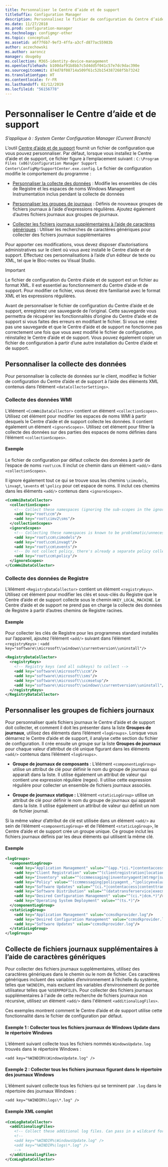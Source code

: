 ```yaml
---
title: Personnaliser le Centre d’aide et de support
titleSuffix: Configuration Manager
description: Personnalisez le fichier de configuration du Centre d’aide et de support.
ms.date: 11/27/2018
ms.prod: configuration-manager
ms.technology: configmgr-other
ms.topic: conceptual
ms.assetid: a6f7f6b7-9ef3-4ffa-a3cf-d877ac55983b
author: aczechowski
ms.author: aaroncz
manager: dougeby
ms.collection: M365-identity-device-management
ms.openlocfilehash: b100daf91b8bb7c5d4dd5f041c57e7dc9dac390e
ms.sourcegitcommit: 874d78f08714a509f61c52b154387268f5b73242
ms.translationtype: HT
ms.contentlocale: fr-FR
ms.lasthandoff: 02/12/2019
ms.locfileid: "56156778"
---
```

# <a name="customize-support-center"></a>Personnaliser le Centre d’aide et de support

*S’applique à : System Center Configuration Manager (Current Branch)*

L’outil [Centre d’aide et de support](/sccm/core/support/support-center) fournit un fichier de configuration que vous pouvez personnaliser. Par défaut, lorsque vous installez le Centre d’aide et de support, ce fichier figure à l’emplacement suivant : `C:\Program Files (x86)\Configuration Manager Support Center\ConfigMgrSupportCenter.exe.config`. Le fichier de configuration modifie le comportement du programme :

  - [Personnaliser la collecte des données](#bkmk_datacoll) : Modifie les ensembles de clés de Registre et les espaces de noms Windows Management Instrumentation inclus pendant la collecte de données  

  - [Personnaliser les groupes de journaux](#bkmk_loggroups) : Définis de nouveaux groupes de fichiers journaux à l’aide d’expressions régulières. Ajoutez également d’autres fichiers journaux aux groupes de journaux.  

  - [Collecter les fichiers journaux supplémentaires à l’aide de caractères génériques](#bkmk_wildcards) : Utiliser les recherches de caractères génériques pour collecter des fichiers journaux supplémentaires  

Pour apporter ces modifications, vous devez disposer d’autorisations administratives sur le client où vous avez installé le Centre d’aide et de support. Effectuez ces personnalisations à l’aide d’un éditeur de texte ou XML, tel que le Bloc-notes ou Visual Studio.

> [!Important]  
> Le fichier de configuration du Centre d’aide et de support est un fichier au format XML. Il est essentiel au fonctionnement du Centre d’aide et de support. Pour modifier ce fichier, vous devez être familiarisé avec le format XML et les expressions régulières.  

Avant de personnaliser le fichier de configuration du Centre d’aide et de support, enregistrez une sauvegarde de l’original. Cette sauvegarde vous permettra de récupérer les fonctionnalités d’origine du Centre d’aide et de support si vous faites des erreurs en modifiant le fichier. Si vous ne créez pas une sauvegarde et que le Centre d’aide et de support ne fonctionne pas correctement une fois que vous avez modifié le fichier de configuration, réinstallez le Centre d’aide et de support. Vous pouvez également copier un fichier de configuration à partir d’une autre installation du Centre d’aide et de support.



## <a name="bkmk_datacoll"></a> Personnaliser la collecte des données

Pour personnaliser la collecte de données sur le client, modifiez le fichier de configuration du Centre d’aide et de support à l’aide des éléments XML contenus dans l’élément `<dataCollectorSettings>`.


### <a name="wmi-data-collection"></a>Collecte des données WMI

L’élément `<CcmWmiDataCollector>` contient un élément `<collectionScopes>`. Utilisez cet élément pour modifier les espaces de noms WMI à partir desquels le Centre d’aide et de support collecte les données. Il contient également un élément `<ignoreScopes>`. Utilisez cet élément pour filtrer la collecte des données sur des parties des espaces de noms définies dans l’élément `<collectionScopes>`.  
    
#### <a name="example"></a>Exemple
Le fichier de configuration par défaut collecte des données à partir de l’espace de noms `root\ccm`. Il inclut ce chemin dans un élément `<add/>` dans `<collectionScopes>`. 

Il ignore également tout ce qui se trouve sous les chemins `\cimodels`, `\invagt`, `\events` et `\policy` pour cet espace de noms. Il inclut ces chemins dans les éléments `<add/>` contenus dans `<ignoreScopes>`.

```XML
<CcmWmiDataCollector>
  <collectionScopes>
    <!-- Collect these namespaces (ignoring the sub-scopes in the ignoreScopes block) -->
    <add key="root\ccm"/>
    <add key="root\cimv2\sms"/>
  </collectionScopes>
  <ignoreScopes>
    <!-- Collecting these namespaces is known to be problematic/unnecessary -->
    <add key="root\ccm\cimodels"/>
    <add key="root\ccm\invagt"/>
    <add key="root\ccm\events"/>
    <!-- Do not collect policy, there's already a separate policy collector.-->
    <add key="root\ccm\policy"/>
  </ignoreScopes>
</CcmWmiDataCollector>
```


### <a name="registry-data-collection"></a>Collecte des données de Registre

L’élément `<RegistryDataCollector>` contient un élément `<registryKeys>`. Utilisez cet élément pour modifier les clés et sous-clés du Registre que le Centre d’aide et de support collecte sous le chemin `HKEY_LOCAL_MACHINE`. Le Centre d’aide et de support ne prend pas en charge la collecte des données de Registre à partir d’autres chemins de Registre racines.

#### <a name="example"></a>Exemple
Pour collecter les clés de Registre pour les programmes standard installés sur l’appareil, ajoutez l’élément `<add/>` suivant dans l’élément `<registryKeys>` : `<add key="software\\microsoft\\windows\\currentversion\\uninstall"/>`

```XML
<RegistryDataCollector>
  <registryKeys>
    <!-- Registry keys (and all subkeys) to collect -->
    <add key="software\\microsoft\\ccm"/>
    <add key="software\\microsoft\\sms"/>
    <add key="software\\microsoft\\ccmsetup"/>
    <add key="software\\microsoft\\windows\\currentversion\\uninstall"/>
  </registryKeys>
</RegistryDataCollector>
```



## <a name="bkmk_loggroups"></a> Personnaliser les groupes de fichiers journaux

Pour personnaliser quels fichiers journaux le Centre d’aide et de support doit collecter, et comment il doit les présenter dans la liste **Groupes de journaux**, utilisez des éléments dans l’élément `<logGroups>`. Lorsque vous démarrez le Centre d’aide et de support, il analyse cette section du fichier de configuration. Il crée ensuite un groupe sur la liste **Groupes de journaux** pour chaque valeur d’attribut de clé unique figurant dans les éléments `<add/>` contenus dans l’élément `<logGroups>`.

  - **Groupe de journaux de composants** : L’élément `<componentLogGroup>` utilise un attribut de clé pour définir le nom du groupe de journaux qui apparaît dans la liste. Il utilise également un attribut de valeur qui contient une expression régulière (regex). Il utilise cette expression régulière pour collecter un ensemble de fichiers journaux associés.  

  - **Groupe de journaux statique :** L’élément `<staticLogGroup>` utilise un attribut de clé pour définir le nom du groupe de journaux qui apparaît dans la liste. Il utilise également un attribut de valeur qui définit un nom de fichier journal.  

Si la même valeur d’attribut de clé est utilisée dans un élément `<add/>` au sein de l’élément `<componentLogGroup>` et de l’élément `<staticLogGroup>`, le Centre d’aide et de support crée un groupe unique. Ce groupe inclut les fichiers journaux définis par les deux éléments qui utilisent la même clé.

#### <a name="example"></a>Exemple
```XML
<logGroups>
  <componentLogGroup>
    <add key="Application Management" value="^(app.*|ci.*|contentaccess|contenttransfermanager|datatransferservice|dcm.*|execmgr.*|UserAffinity.*|.*Handler$|.*Provider$)"/>
    <add key="Client Registration" value="^(clientregistration|locationservices|ccmmessaging|ccmexec)"/>
    <add key="Inventory" value="^(ccmmessaging|inventoryagent|mtrmgr|swmtrreportgen|virtualapp|mtr.*|filesystemfile)"/>
    <add key="Policy" value="^(ccmmessaging|policyagent_.*|policyevaluator_.*)"/>
    <add key="Software Updates" value="^(ci.*|contentaccess|contenttransfermanager|datatransferservice|dcm.*|update.*|wuahandler|xmlstore|scanagent)"/>
    <add key="Software Distribution" value="^(datatransferservice|execmgr.*|contenttransfermanager|locationservices|contentaccess|filebits)"/>
    <add key="Desired Configuration Management" value="^(ci.*|dcm.*)"/>
    <add key="Operating System Deployment" value="^(ts.*)"/>
  </componentLogGroup>
  <staticLogGroup>
    <add key="Application Management" value="ccmsdkprovider.log"/>
    <add key="Desired Configuration Management" value="ccmsdkprovider.log"/>
    <add key="Software Updates" value="ccmsdkprovider.log"/>
  </staticLogGroup>
</logGroups>
```



## <a name="bkmk_wildcards"></a> Collecte de fichiers journaux supplémentaires à l’aide de caractères génériques

Pour collecter des fichiers journaux supplémentaires, utilisez des caractères génériques dans le chemin ou le nom de fichier. Ces caractères génériques incluent des variables d’environnement à l’échelle du système, telles que `%WINDIR%`, mais excluent les variables d’environnement de portée utilisateur telles que `%USERPROFILE%`. Pour collecter des fichiers journaux supplémentaires à l'aide de cette recherche de fichiers journaux non récursive, utilisez un élément `<add/>` dans l'élément `<additionalLogFiles>`. 

Ces exemples montrent comment le Centre d’aide et de support utilise cette fonctionnalité dans le fichier de configuration par défaut.

#### <a name="example-1-collect-all-windows-update-log-files-in-the-windows-directory"></a>Exemple 1 : Collecter tous les fichiers journaux de Windows Update dans le répertoire Windows
L’élément suivant collecte tous les fichiers nommés `WindowsUpdate.log` trouvés dans le répertoire Windows : 

`<add key="%WINDIR%\WindowsUpdate.log" />`

#### <a name="example-2-collect-all-log-files-in-the-windows-logs-directory"></a>Exemple 2 : Collecter tous les fichiers journaux figurant dans le répertoire des journaux Windows
L’élément suivant collecte tous les fichiers qui se terminent par `.log` dans le répertoire des journaux Windows : 

`<add key="%WINDIR%\logs\*.log" />`

#### <a name="full-example-xml"></a>Exemple XML complet
```XML
<CcmLogDataCollector>
  <additionalLogFiles>
    <!-- Collect these additional log files. Can pass in a wildcard for the filename. System variables are also supported. -->
    <!--
    <add key="%WINDIR%\WindowsUpdate.log" />
    <add key="%WINDIR%\logs\*.log" />
    -->
  </additionalLogFiles>
</CcmLogDataCollector>
```
